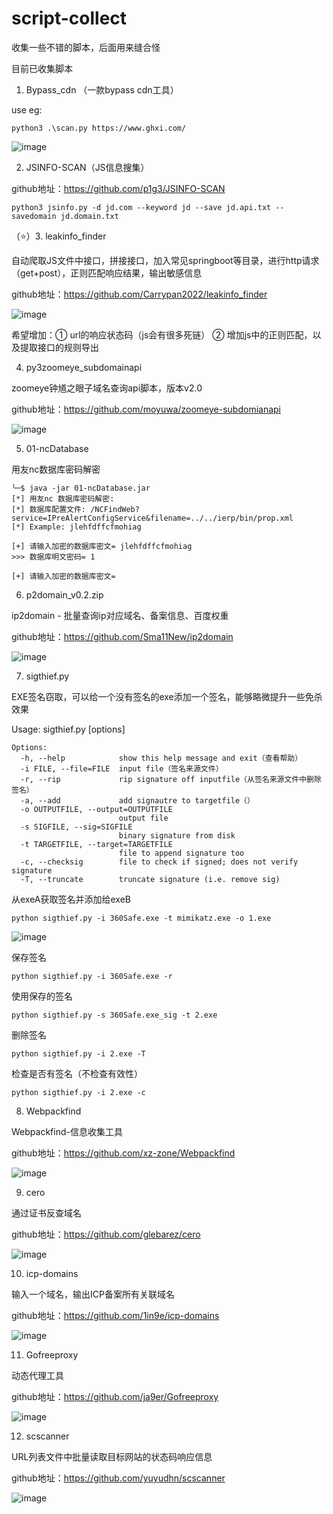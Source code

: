 # script-collect
收集一些不错的脚本，后面用来缝合怪

目前已收集脚本
1. Bypass_cdn （一款bypass cdn工具）

use eg:

```python3 .\scan.py https://www.ghxi.com/```

![image](https://user-images.githubusercontent.com/37091232/195241543-9e753462-1b0a-43da-9616-39cd93b48ef0.png)


2. JSINFO-SCAN（JS信息搜集）

github地址：https://github.com/p1g3/JSINFO-SCAN

```python3 jsinfo.py -d jd.com --keyword jd --save jd.api.txt --savedomain jd.domain.txt```


（⭐）3. leakinfo_finder

自动爬取JS文件中接口，拼接接口，加入常见springboot等目录，进行http请求（get+post），正则匹配响应结果，输出敏感信息

github地址：https://github.com/Carrypan2022/leakinfo_finder

![image](https://user-images.githubusercontent.com/37091232/195039111-39f66975-09e8-4555-ae54-90a43f6fcad2.png)

希望增加：① url的响应状态码（js会有很多死链） ② 增加js中的正则匹配，以及提取接口的规则导出

4. py3zoomeye_subdomainapi

zoomeye钟馗之眼子域名查询api脚本，版本v2.0

github地址：https://github.com/moyuwa/zoomeye-subdomianapi

![image](https://user-images.githubusercontent.com/37091232/195241489-818ec188-26b7-4c32-aa14-ba718af3f2d8.png)

5. 01-ncDatabase

用友nc数据库密码解密

```
╰─$ java -jar 01-ncDatabase.jar
[*] 用友nc 数据库密码解密:
[*] 数据库配置文件: /NCFindWeb?service=IPreAlertConfigService&filename=../../ierp/bin/prop.xml
[*] Example: jlehfdffcfmohiag

[+] 请输入加密的数据库密文= jlehfdffcfmohiag
>>> 数据库明文密码= 1

[+] 请输入加密的数据库密文=
```

6. p2domain_v0.2.zip

ip2domain - 批量查询ip对应域名、备案信息、百度权重

github地址：https://github.com/Sma11New/ip2domain

![image](https://user-images.githubusercontent.com/37091232/198302360-7ed6f52e-9a3a-42ae-8d26-be677f7e4221.png)

7. sigthief.py

EXE签名窃取，可以给一个没有签名的exe添加一个签名，能够略微提升一些免杀效果

Usage: sigthief.py [options]

```
Options:
  -h, --help            show this help message and exit（查看帮助）
  -i FILE, --file=FILE  input file（签名来源文件）
  -r, --rip             rip signature off inputfile（从签名来源文件中删除签名）
  -a, --add             add signautre to targetfile（）
  -o OUTPUTFILE, --output=OUTPUTFILE
                        output file
  -s SIGFILE, --sig=SIGFILE
                        binary signature from disk
  -t TARGETFILE, --target=TARGETFILE
                        file to append signature too
  -c, --checksig        file to check if signed; does not verify signature
  -T, --truncate        truncate signature (i.e. remove sig)
```
从exeA获取签名并添加给exeB 
 ```
 python sigthief.py -i 360Safe.exe -t mimikatz.exe -o 1.exe
 ```
 ![image](https://user-images.githubusercontent.com/37091232/200159217-2ddfa347-bb6f-441f-b7aa-d45efa45398f.png)

保存签名
```
python sigthief.py -i 360Safe.exe -r
```
使用保存的签名
```
python sigthief.py -s 360Safe.exe_sig -t 2.exe
```
删除签名
```
python sigthief.py -i 2.exe -T
```
检查是否有签名（不检查有效性）
```
python sigthief.py -i 2.exe -c
```

8. Webpackfind

Webpackfind-信息收集工具

github地址：https://github.com/xz-zone/Webpackfind

![image](https://user-images.githubusercontent.com/37091232/200601302-efd6a2f4-e27b-4532-b465-87a748eec183.png)


9. cero

通过证书反查域名

github地址：https://github.com/glebarez/cero

![image](https://user-images.githubusercontent.com/37091232/200862677-c3bbbe9d-478f-4e82-a716-9f476631044b.png)

10. icp-domains

输入一个域名，输出ICP备案所有关联域名

github地址：https://github.com/1in9e/icp-domains

![image](https://user-images.githubusercontent.com/37091232/206863873-c8850912-e911-4f42-8415-c90248de06ee.png)

11. Gofreeproxy

动态代理工具

github地址：https://github.com/ja9er/Gofreeproxy

![image](https://user-images.githubusercontent.com/37091232/208245177-8f0586e5-7322-4cda-b90b-23b29428d3fb.png)

12. scscanner

URL列表文件中批量读取目标网站的状态码响应信息

github地址：https://github.com/yuyudhn/scscanner

![image](https://user-images.githubusercontent.com/37091232/209564383-520d3b25-4834-4ec1-90c5-2fc7819bbfdf.png)

